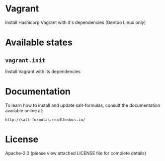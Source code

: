 Vagrant
======================

Install Hashicorp Vagrant with it's dependencies (Gentoo Linux only)

Available states
================

``vagrant.init``
--------------------
Install Vagrant with its dependencies

Documentation
======================

To learn how to install and update salt-formulas, consult the documentation
available online at:

    http://salt-formulas.readthedocs.io/

License
======================
Apache-2.0 (please view attached LICENSE file for complete details)
